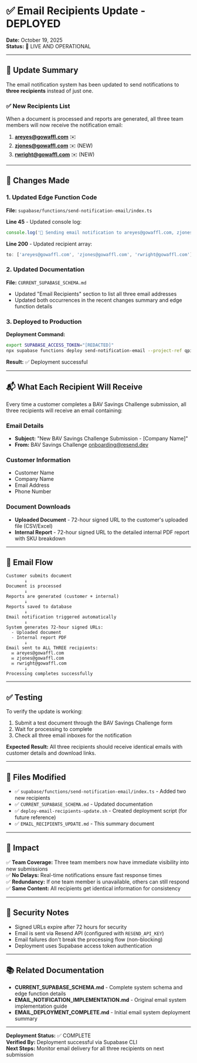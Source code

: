# ✅ Email Recipients Update - DEPLOYED

**Date:** October 19, 2025  
**Status:** 🎉 LIVE AND OPERATIONAL

---

## 📧 Update Summary

The email notification system has been updated to send notifications to **three recipients** instead of just one.

### ✅ New Recipients List

When a document is processed and reports are generated, all three team members will now receive the notification email:

1. **areyes@gowaffl.com** ✉️
2. **zjones@gowaffl.com** ✉️ (NEW)
3. **rwright@gowaffl.com** ✉️ (NEW)

---

## 🔧 Changes Made

### 1. Updated Edge Function Code
**File:** `supabase/functions/send-notification-email/index.ts`

**Line 45** - Updated console log:
```typescript
console.log('📧 Sending email notification to areyes@gowaffl.com, zjones@gowaffl.com, rwright@gowaffl.com');
```

**Line 200** - Updated recipient array:
```typescript
to: ['areyes@gowaffl.com', 'zjones@gowaffl.com', 'rwright@gowaffl.com'],
```

### 2. Updated Documentation
**File:** `CURRENT_SUPABASE_SCHEMA.md`

- Updated "Email Recipients" section to list all three email addresses
- Updated both occurrences in the recent changes summary and edge function details

### 3. Deployed to Production
**Deployment Command:**
```bash
export SUPABASE_ACCESS_TOKEN="[REDACTED]"
npx supabase functions deploy send-notification-email --project-ref qpiijzpslfjwikigrbol --no-verify-jwt
```

**Result:** ✅ Deployment successful

---

## 📬 What Each Recipient Will Receive

Every time a customer completes a BAV Savings Challenge submission, all three recipients will receive an email containing:

### Email Details
- **Subject:** "New BAV Savings Challenge Submission - [Company Name]"
- **From:** BAV Savings Challenge <onboarding@resend.dev>

### Customer Information
- Customer Name
- Company Name
- Email Address
- Phone Number

### Document Downloads
- **Uploaded Document** - 72-hour signed URL to the customer's uploaded file (CSV/Excel)
- **Internal Report** - 72-hour signed URL to the detailed internal PDF report with SKU breakdown

---

## 🔄 Email Flow

```
Customer submits document
       ↓
Document is processed
       ↓
Reports are generated (customer + internal)
       ↓
Reports saved to database
       ↓
Email notification triggered automatically
       ↓
System generates 72-hour signed URLs:
  - Uploaded document
  - Internal report PDF
       ↓
Email sent to ALL THREE recipients:
  ✉️ areyes@gowaffl.com
  ✉️ zjones@gowaffl.com
  ✉️ rwright@gowaffl.com
       ↓
Processing completes successfully
```

---

## ✅ Testing

To verify the update is working:

1. Submit a test document through the BAV Savings Challenge form
2. Wait for processing to complete
3. Check all three email inboxes for the notification

**Expected Result:** All three recipients should receive identical emails with customer details and download links.

---

## 📝 Files Modified

- ✅ `supabase/functions/send-notification-email/index.ts` - Added two new recipients
- ✅ `CURRENT_SUPABASE_SCHEMA.md` - Updated documentation
- ✅ `deploy-email-recipients-update.sh` - Created deployment script (for future reference)
- ✅ `EMAIL_RECIPIENTS_UPDATE.md` - This summary document

---

## 🎯 Impact

✅ **Team Coverage:** Three team members now have immediate visibility into new submissions  
✅ **No Delays:** Real-time notifications ensure fast response times  
✅ **Redundancy:** If one team member is unavailable, others can still respond  
✅ **Same Content:** All recipients get identical information for consistency  

---

## 🔐 Security Notes

- Signed URLs expire after 72 hours for security
- Email is sent via Resend API (configured with `RESEND_API_KEY`)
- Email failures don't break the processing flow (non-blocking)
- Deployment uses Supabase access token authentication

---

## 📚 Related Documentation

- **CURRENT_SUPABASE_SCHEMA.md** - Complete system schema and edge function details
- **EMAIL_NOTIFICATION_IMPLEMENTATION.md** - Original email system implementation guide
- **EMAIL_DEPLOYMENT_COMPLETE.md** - Initial email system deployment summary

---

**Deployment Status:** ✅ COMPLETE  
**Verified By:** Deployment successful via Supabase CLI  
**Next Steps:** Monitor email delivery for all three recipients on next submission

